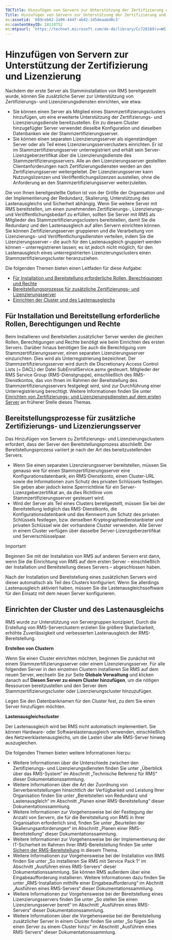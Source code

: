 ```yaml
---
TOCTitle: Hinzufügen von Servern zur Unterstützung der Zertifizierung und Lizenzierung
Title: Hinzufügen von Servern zur Unterstützung der Zertifizierung und Lizenzierung
ms:assetid: '089ceb62-2a96-444f-ab42-1d5deaabd0c3'
ms:contentKeyID: 18118752
ms:mtpsurl: 'https://technet.microsoft.com/de-de/library/Cc720189(v=WS.10)'
---
```


Hinzufügen von Servern zur Unterstützung der Zertifizierung und Lizenzierung
============================================================================

Nachdem der erste Server als Stamminstallation von RMS bereitgestellt wurde, können Sie zusätzliche Server zur Unterstützung von Zertifizierungs- und Lizenzierungsdiensten einrichten, wie etwa:

-   Sie können einen Server als Mitglied eines Stammzertifizierungsclusters hinzufügen, um eine erweiterte Unterstützung der Zertifizierungs- und Lizenzierungsdienste bereitzustellen. Ein zu diesem Cluster hinzugefügter Server verwendet dieselbe Konfiguration und dieselben Datenbanken wie der Stammzertifizierungsserver.
-   Sie können einen separaten Lizenzierungsserver als eigenständigen Server oder als Teil eines Lizenzierungsserverclusters einrichten. Er ist im Stammzertifizierungsserver unterregistriert und erhält sein Server-Lizenzgeberzertifikat über die Lizenzierungsdienste des Stammzertifizierungsservers. Alle an den Lizenzierungsserver gestellten Clientanforderungen nach Zertifizierungsdiensten werden an den Zertifizierungsserver weitergeleitet. Der Lizenzierungsserver kann Nutzungslizenzen und Veröffentlichungslizenzen ausstellen, ohne die Anforderung an den Stammzertifizierungsserver weiterzuleiten.

Die von Ihnen bereitgestellte Option ist von der Größe der Organisation und der Implementierung der Redundanz, Skalierung, Unterstützung des Lastenausgleichs und Sicherheit abhängig. Wenn Sie weitere Server mit RMS bereitstellen, um einen zunehmenden Zertifizierungs-, Lizenzierungs- und Veröffentlichungsbedarf zu erfüllen, sollten Sie Server mit RMS als Mitglieder des Stammzertifizierungsclusters bereitstellen, damit Sie die Redundanz und den Lastenausgleich auf allen Servern einrichten können. Sie können Zertifizierungsserver gruppieren und die Verarbeitung von Lizenzierungs- und Veröffentlichungsdiensten verteilen, indem Sie die Lizenzierungsserver – die auch für den Lastenausgleich gruppiert werden können – unterregistrieren lassen; es ist jedoch nicht möglich, für den Lastenausgleich eines unterregistrierten Lizenzierungsclusters einen Stammzertifizierungscluster heranzuziehen.

Die folgenden Themen bieten einen Leitfaden für diese Aufgabe:

-   [Für Installation und Bereitstellung erforderliche Rollen, Berechtigungen und Rechte](#bkmk_1)
-   [Bereitstellungsprozesse für zusätzliche Zertifizierungs- und Lizenzierungsserver](#bkmk_2)
-   [Einrichten der Cluster und des Lastenausgleichs](#bkmk_3)

Für Installation und Bereitstellung erforderliche Rollen, Berechtigungen und Rechte
-----------------------------------------------------------------------------------

Beim Installieren und Bereitstellen zusätzlicher Server werden die gleichen Rollen, Berechtigungen und Rechte benötigt wie beim Einrichten des ersten Servers. Darüber hinaus benötigen Sie auch die Berechtigung vom Stammzertifizierungsserver, einen separaten Lizenzierungsserver einzurichten. Dies wird als Unterregistrierung bezeichnet. Der Stammzertifizierungsserver wird durch die Discretionary Access Control Lists (= DACL) der Datei SubEnrollService.asmx gesteuert. Mitglieder der RMS Service Group (RMS-Dienstgruppe), einschließlich des RMS-Dienstkontos, das von Ihnen im Rahmen der Bereitstellung des Stammzertifizierungsservers festgelegt wird, sind zur Durchführung einer Unterregistrierung berechtigt. Weitere Informationen finden Sie unter [Einrichten von Zertifizierungs- und Lizenzierungsdiensten auf dem ersten Server](https://technet.microsoft.com/cce29a2f-984f-48ed-9187-0eb68286ec5b) an früherer Stelle dieses Themas.

Bereitstellungsprozesse für zusätzliche Zertifizierungs- und Lizenzierungsserver
--------------------------------------------------------------------------------

Das Hinzufügen von Servern zu Zertifizierungs- und Lizenzierungsclustern erfordert, dass der Server den Bereitstellungsprozess abschließt. Der Bereitstellungsprozess variiert je nach der Art des bereitzustellenden Servers.

-   Wenn Sie einen separaten Lizenzierungsserver bereitstellen, müssen Sie genauso wie für einen Stammzertifizierungsserver eine Konfigurationsdatenbank, ein RMS-Dienstkonto, einen Cluster-URL sowie die Informationen zum Schutz des privaten Schlüssels festlegen. Sie geben aber jedoch keine Sperrrichtlinie für ein Server-Lizenzgeberzertifikat an, da dies Richtlinie vom Stammzertifizierungsserver gesteuert wird.
-   Wird der Server als Teil eines Clusters bereitgestellt, müssen Sie bei der Bereitstellung lediglich das RMS-Dienstkonto, die Konfigurationsdatenbank und das Kennwort zum Schutz des privaten Schlüssels festlegen, bzw. denselben Kryptographiedienstanbieter und privaten Schlüssel wie der vorhandene Cluster verwenden. Alle Server in einem Cluster verfügen über dasselbe Server-Lizenzgeberzertifikat und Serverschlüsselpaar.

> [!IMPORTANT]
> Beginnen Sie mit der Installation von RMS auf anderen Servern erst dann, wenn Sie die Einrichtung von RMS auf dem ersten Server – einschließlich der Installation und Bereitstellung dieses Servers – abgeschlossen haben. 

Nach der Installation und Bereitstellung eines zusätzlichen Servers wird dieser automatisch als Teil des Clusters konfiguriert. Wenn Sie allerdings Lastenausgleich aktiviert haben, müssen Sie die Lastenausgleichssoftware für den Einsatz mit dem neuen Server konfigurieren.

Einrichten der Cluster und des Lastenausgleichs
-----------------------------------------------

RMS wurde zur Unterstützung von Servergruppen konzipiert. Durch die Erstellung von RMS-Serverclustern erzielen Sie größere Skalierbarkeit, erhöhte Zuverlässigkeit und verbesserten Lastenausgleich der RMS-Bereitstellung.

**Erstellen von Clustern**

Wenn Sie einen Cluster einrichten möchten, beginnen Sie zunächst mit einem Stammzertifizierungsserver oder einem Lizenzierungsserver. Für alle folgenden Server in den einzelnen Clustern installieren Sie RMS auf dem neuen Server, wechseln Sie zur Seite **Globale Verwaltung** und klicken danach auf **Diesen Server zu einem Cluster hinzufügen**, um die nötigen Ressourcen bereitzustellen und den Server dem Stammzertifizierungscluster oder Lizenzierungscluster hinzuzufügen.

Legen Sie den Datenbanknamen für den Cluster fest, zu dem Sie einen Server hinzufügen möchten.

**Lastenausgleichscluster**

Der Lastenausgleich wird bei RMS nicht automatisch implementiert. Sie können Hardware- oder Softwarelastenausgleich verwenden, einschließlich des Netzwerklastenausgleichs, um die Lasten über alle RMS-Server hinweg auszugleichen.

Die folgenden Themen bieten weitere Informationen hierzu:

-   Weitere Informationen über die Unterschiede zwischen den Zertifizierungs- und Lizenzierungsdiensten finden Sie unter „Überblick über das RMS-System“ im Abschnitt „Technische Referenz für RMS“ dieser Dokumentationssammlung.
-   Weitere Informationen über die Art der Zuordnung von Serverbereitstellungen hinsichtlich der Verfügbarkeit und Leistung Ihrer Organisation finden Sie unter „Bereitstellen von Redundanz und Lastenausgleich“ im Abschnitt „Planen einer RMS-Bereitstellung“ dieser Dokumentationssammlung.
-   Weitere Informationen zur Vorgehensweise bei der Festlegung der Anzahl von Servern, die für die Bereitstellung von RMS in Ihrer Organisation erforderlich sind, finden Sie unter „Beurteilen der Skalierungsanforderungen“ im Abschnitt „Planen einer RMS-Bereitstellung“ dieser Dokumentationssammlung.
-   Weitere Informationen zur Vorgehensweise bei der Implementierung der IT-Sicherheit im Rahmen Ihrer RMS-Bereitstellung finden Sie unter [Sichern der RMS-Bereitstellung](https://technet.microsoft.com/6de8b636-a824-4844-aefc-f26347abfc14) in diesem Thema.
-   Weitere Informationen zur Vorgehensweise bei der Installation von RMS finden Sie unter „So installieren Sie RMS mit Service Pack 1“ im Abschnitt „Ausführen eines RMS-Servers“ dieser Dokumentationssammlung.
    Sie können RMS außerdem über eine Eingabeaufforderung installieren. Weitere Informationen dazu finden Sie unter „RMS-Installation mithilfe einer Eingabeaufforderung“ im Abchnitt „Ausführen eines RMS-Servers“ dieser Dokumentationssammlung.
-   Weitere Informationen zur Vorgehensweise bei der Bereitstellung eines Lizenzierungsservers finden Sie unter „So stellen Sie einen Lizenzierungsserver bereit“ im Abschnitt „Ausführen eines RMS-Servers“ dieser Dokumentationssammlung.
-   Weitere Informationen über die Vorgehensweise bei der Bereitstellung zusätzlicher Server in einem Cluster finden Sie unter „So fügen Sie einen Server zu einem Cluster hinzu“ im Abschnitt „Ausführen eines RMS-Servers“ dieser Dokumentationssammlung.